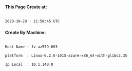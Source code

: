 
   
#### This Page Create at:

```bash

2023-10-29 - 21:58:45 UTC

```

#### Create By Machine:

```bash

Host Name : fv-az579-663

platform  : Linux-6.2.0-1015-azure-x86_64-with-glibc2.35

Ip Local  : 10.1.140.0

```

